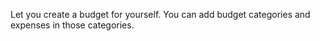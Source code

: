 Let you create a budget for yourself. You can add budget categories and expenses in those categories. 